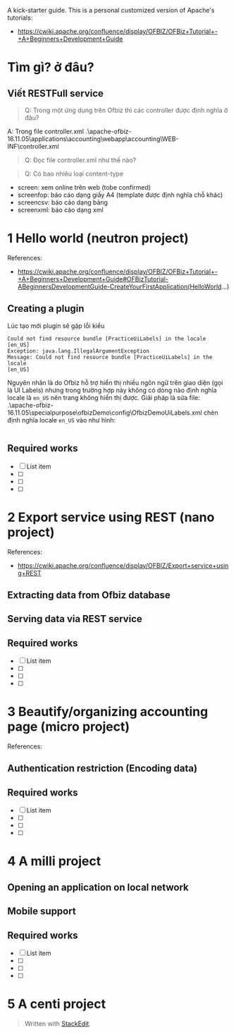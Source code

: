 A kick-starter guide.
This is a personal customized version of Apache's tutorials:
- https://cwiki.apache.org/confluence/display/OFBIZ/OFBiz+Tutorial+-+A+Beginners+Development+Guide

# Tìm gì? ở đâu?

## Viết RESTFull service

> Q: Trong một ứng dụng trên Ofbiz thì các controller được định nghĩa ở đâu?

A: Trong file controller.xml 
.\apache-ofbiz-16.11.05\applications\accounting\webapp\accounting\WEB-INF\controller.xml

> Q: Đọc file controller.xml như thế nào?

<!-- Request Mappings -->
<!-- end of request mappings -->
<!-- View Mappings -->
<!-- Lookup mappings -->
<!-- Assignment Mappings -->
<!-- end of view mappings -->
 
> Q: Có bao nhiêu loại content-type

- screen: xem online trên web (tobe confirmed)
- screenfop: báo cáo dạng giấy A4 (template được định nghĩa chỗ khác)
- screencsv: báo cáo dạng bảng
- screenxml: báo cáo dạng xml

# 1 Hello world (neutron project)

References:
 -  https://cwiki.apache.org/confluence/display/OFBIZ/OFBiz+Tutorial+-+A+Beginners+Development+Guide#OFBizTutorial-ABeginnersDevelopmentGuide-CreateYourFirstApplication(HelloWorld...)

## Creating a plugin

Lúc tạo mới plugin sẽ gặp lỗi kiểu 
```
Could not find resource bundle [PracticeUiLabels] in the locale [en_US]  
Exception: java.lang.IllegalArgumentException  
Message: Could not find resource bundle [PracticeUiLabels] in the locale  
[en_US]
```
Nguyên nhân là do Ofbiz hỗ trợ hiển thị nhiều ngôn ngữ trên giao diện (gọi là UI Labels) nhưng trong trường hợp này không có dòng nào định nghĩa locale là `en_US` nên trang không hiển thị được.
Giải pháp là sửa file: .\apache-ofbiz-16.11.05\specialpurpose\ofbizDemo\config\OfbizDemoUiLabels.xml
chèn định nghĩa locale `en_US` vào như hình:
```xml

```


## Required works

 - [ ] List item
 - [ ]  
 - [ ]  
 - [ ] 

# 2 Export service using REST (nano project)

References:
 - https://cwiki.apache.org/confluence/display/OFBIZ/Export+service+using+REST

##  Extracting data from Ofbiz database

## Serving data via REST service
## Required works

 - [ ] List item
 - [ ]  
 - [ ]  
 - [ ] 

# 3 Beautify/organizing accounting page (micro project)

References:

## Authentication restriction (Encoding data)
## Required works

 - [ ] List item
 - [ ]  
 - [ ]  
 - [ ] 


# 4 A milli project

## Opening an application on local network

## Mobile support

## Required works

 - [ ] List item
 - [ ]  
 - [ ]  
 - [ ] 

# 5 A centi project 


> Written with [StackEdit](https://stackedit.io/).
<!--stackedit_data:
eyJoaXN0b3J5IjpbNDM0NDEwMTI1LDgwOTQ2MDE5MywtMjAwNT
QwMzQ0MF19
-->